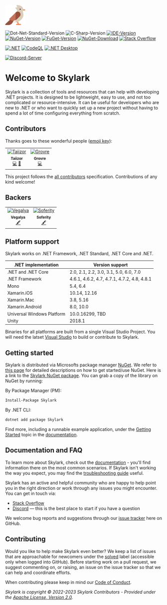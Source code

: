 ![Logo](.images/Logo.png)

![Dot-Net-Standard-Version](https://img.shields.io/badge/.NET%20Standard-%3E%3D2.0-blue)
![C-Sharp-Version](https://img.shields.io/badge/C%23-Preview-blue.svg)
[![IDE-Version](https://img.shields.io/badge/IDE-VS2022-blue.svg)](https://visualstudio.microsoft.com/downloads)
[![NuGet-Version](https://img.shields.io/nuget/v/Skylark.svg?label=NuGet)](https://www.nuget.org/packages/Skylark)
[![FuGet-Version](https://www.fuget.org/packages/Skylark/badge.svg?label=FuGet)](https://www.fuget.org/packages/Skylark)
[![NuGet-Download](https://img.shields.io/nuget/dt/Skylark?label=Download)](https://www.nuget.org/api/v2/package/Skylark)
[![Stack Overflow](https://img.shields.io/badge/Stack%20Overflow-Skylark-orange.svg)](https://stackoverflow.com/questions/tagged/skylark)

[![.NET](https://github.com/Taiizor/Skylark/actions/workflows/dotnet.yml/badge.svg)](https://github.com/Taiizor/Skylark/actions/workflows/dotnet.yml)
[![CodeQL](https://github.com/Taiizor/Skylark/actions/workflows/codeql-analysis.yml/badge.svg)](https://github.com/Taiizor/Skylark/actions/workflows/codeql-analysis.yml)
[![.NET Desktop](https://github.com/Taiizor/Skylark/actions/workflows/dotnet-desktop.yml/badge.svg)](https://github.com/Taiizor/Skylark/actions/workflows/dotnet-desktop.yml)

[![Discord-Server](https://img.shields.io/discord/932386235538878534?label=Discord)](https://discord.gg/nxG977byXb)

# Welcome to Skylark
Skylark is a collection of tools and resources that can help with developing .NET projects. It is designed to be lightweight, easy to use, and not too complicated or resource-intensive. It can be useful for developers who are new to .NET or who want to quickly set up a new project without having to spend a lot of time configuring everything from scratch.

## Contributors

Thanks goes to these wonderful people ([emoji key](https://allcontributors.org/docs/en/emoji-key)):

<table>
  <tr>
    <td align="center">
		<a href="https://github.com/Taiizor">
			<img src="https://avatars3.githubusercontent.com/u/41683699?s=460&v=4" width="80px;" alt="Taiizor"/>
			<br/>
			<sub>
				<b>Taiizor</b>
			</sub>
		</a>
		<br/>
		<a href="https://github.com/Taiizor/Skylark/commits?author=Taiizor" title="Code">💻</a>
		<a href="https://www.vegalya.com" title="Ideas & Planning, Feedback">🤔</a>
	</td>
    <td align="center">
		<a href="https://github.com/Grovre">
			<img src="https://avatars3.githubusercontent.com/u/50428844?s=460&v=4" width="80px;" alt="Grovre"/>
			<br/>
			<sub>
				<b>Grovre</b>
			</sub>
		</a>
		<br/>
		<a href="https://github.com/Taiizor/Skylark/commits?author=Grovre" title="Code">💻</a>
	</td>
  </tr>
</table>

This project follows the [all contributors](https://github.com/all-contributors/all-contributors) specification. Contributions of any kind welcome!

## Backers

<table>
  <tr>
    <td align="center">
		<a href="https://github.com/Vegalya">
			<img src="https://avatars3.githubusercontent.com/u/98421771?s=200&v=4" width="80px;" alt="Vegalya"/>
			<br/>
			<sub>
				<b>Vegalya</b>
			</sub>
		</a>
		<br/>
		<a href="https://github.com/Vegalya" target="_blank" title="Content">🖋</a>
	</td>
    <td align="center">
		<a href="https://github.com/Soferity">
			<img src="https://avatars3.githubusercontent.com/u/63516515?s=200&v=4" width="80px;" alt="Soferity"/>
			<br/>
			<sub>
				<b>Soferity</b>
			</sub>
		</a>
		<br/>
		<a href="https://github.com/Soferity" target="_blank" title="Content">🖋</a>
	</td>
  </tr>
</table>

## Platform support

Skylark works on .NET Framework, .NET Standard, .NET Core and .NET.

<table>
   <thead>
      <tr>
         <th>.NET implementation</th>
         <th>Version support</th>
      </tr>
   </thead>
   <tbody>
      <tr>
         <td>.NET and .NET Core</td>
         <td>2.0, 2.1, 2.2, 3.0, 3.1, 5.0, 6.0, 7.0</td>
      </tr>
      <tr>
         <td>.NET Framework</td>
         <td>4.6.1, 4.6.2, 4.7, 4.7.1, 4.7.2, 4.8, 4.8.1</td>
      </tr>
      <tr>
         <td>Mono</td>
         <td>5.4, 6.4</td>
      </tr>
      <tr>
         <td>Xamarin.iOS</td>
         <td>10.14, 12.16</td>
      </tr>
      <tr>
         <td>Xamarin.Mac</td>
         <td>3.8, 5.16</td>
      </tr>
      <tr>
         <td>Xamarin.Android</td>
         <td>8.0, 10.0</td>
      </tr>
      <tr>
         <td>Universal Windows Platform</td>
         <td>10.0.16299, TBD</td>
      </tr>
      <tr>
         <td>Unity</td>
         <td>2018.1</td>
      </tr>
   </tbody>
</table>

Binaries for all platforms are built from a single Visual Studio Project. You will need the latset [Visual Studio](https://visualstudio.microsoft.com/downloads) to build or contribute to Skylark.

## Getting started

Skylark is distributed via Microsofts package manager [NuGet](https://www.nuget.org). We refer to [this page](https://docs.microsoft.com/en-gb/nuget) for detailed descriptions on how to get started/use NuGet. Here is a link to the [Skylark NuGet package](https://www.nuget.org/packages/Skylark).
You can grab a copy of the library on NuGet by running:

By Package Manager (PM): 
```sh 
Install-Package Skylark
```

By .NET CLI: 
```sh 
dotnet add package Skylark
```

Find more, including a runnable example application, under the [Getting Started](https://github.com/Taiizor/Skylark/wiki/Getting-Started) topic in the [documentation](https://github.com/Taiizor/Skylark/wiki/).

## Documentation and FAQ

To learn more about Skylark, check out the [documentation](https://github.com/Taiizor/Skylark/wiki) - you'll find information there on the most common scenarios. If Skylark isn't working the way you expect, you may find the [troubleshooting guide](https://github.com/Taiizor/Skylark/wiki/Debugging-and-Diagnostics) useful.

Skylark has an active and helpful community who are happy to help point you in the right direction or work through any issues you might encounter. You can get in touch via:

 * [Stack Overflow](http://stackoverflow.com/questions/tagged/skylark)
 * [Discord](https://discord.gg/nxG977byXb) &mdash; this is the best place to start if you have a question

We welcome bug reports and suggestions through our [issue tracker](https://github.com/Taiizor/Skylark/issues) here on GitHub.

## Contributing

Would you like to help make Skylark even better? We keep a list of issues that are approachable for newcomers under the [solved](https://github.com/Taiizor/Skylark/issues?q=is%3Aissue+label%3Asolved) label (accessible only when logged into GitHub). Before starting work on a pull request, we suggest commenting on, or raising, an issue on the issue tracker so that we can help and coordinate efforts.

When contributing please keep in mind our [Code of Conduct](CODE_OF_CONDUCT.md).

_Skylark is copyright &copy; 2022-2023 Skylark Contributors - Provided under the [Apache License, Version 2.0](https://apache.org/licenses/LICENSE-2.0.html)._